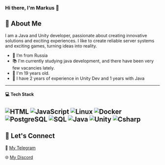 ### Hi there, I'm Markus 👋

## 🌟 About Me
I am a Java and Unity developer, passionate about creating innovative solutions and exciting experiences. I like to create reliable server systems and exciting games, turning ideas into reality.

- 🌊 I’m from Russia
- 📚 I'm currently studying java development, and there have been very few vacancies lately.
- 🧮 I'm 19 years old.
- 🔗 I have 2 years of experience in Unity Dev and 1 years with Java

---
#### 💻 Tech Stack


![HTML](https://img.shields.io/badge/-HTML-000?&logo=HTML)
![JavaScript](https://img.shields.io/badge/-JavaScript-000?&logo=JavaScript)
![Linux](https://img.shields.io/badge/-Linux-000?&logo=Linux)
![Docker](https://img.shields.io/badge/-Docker-000?&logo=Docker)
![PostgreSQL](https://img.shields.io/badge/-PostgreSQL-000?&logo=PostgreSQL)
![SQL](https://img.shields.io/badge/-SQL-000?&logo=SQL)
![Java](https://img.shields.io/badge/-Java-000?&logo=Java)
![Unity](https://img.shields.io/badge/-Unity-000?&logo=Unity)
![Csharp](https://img.shields.io/badge/-Csharp-000?&logo=sharp)
---

## 🤝 Let's Connect
💬 [My Telegram](https://t.me/VouldVell)

🌐 [My Discord](https://discordapp.com/users/946840414420369448/)
